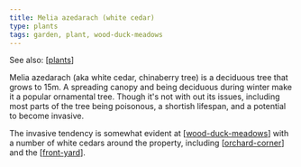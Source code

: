 ```yaml
---
title: Melia azedarach (white cedar)
type: plants
tags: garden, plant, wood-duck-meadows
---
```


See also: [[plants]]

Melia azedarach (aka white cedar, chinaberry tree) is a deciduous tree that grows to 15m. A spreading canopy and being deciduous during winter make it a popular ornamental tree. Though it's not with out its issues, including most parts of the tree being poisonous, a shortish lifespan, and a potential to become invasive.

The invasive tendency is somewhat evident at [[wood-duck-meadows]] with a number of white cedars around the property, including [[orchard-corner]] and the [[front-yard]]. 

[//begin]: # "Autogenerated link references for markdown compatibility"
[plants]: plants/plants "Plants"
[wood-duck-meadows]: wood-duck-meadows "Wood duck meadows"
[orchard-corner]: orchard-corner "The Orchard (Orchard corner)"
[front-yard]: front-yard "Front yard"
[//end]: # "Autogenerated link references"
